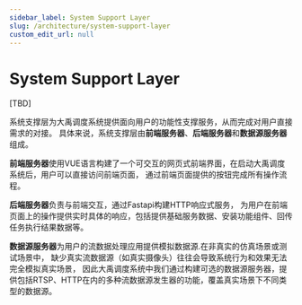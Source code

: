 ```yaml
---
sidebar_label: System Support Layer
slug: /architecture/system-support-layer
custom_edit_url: null
---
```


# System Support Layer

[TBD]

系统支撑层为大禹调度系统提供面向用户的功能性支撑服务，从而完成对用户直接需求的对接。
具体来说，系统支撑层由**前端服务器**、**后端服务器**和**数据源服务器**组成。

**前端服务器**使用VUE语言构建了一个可交互的网页式前端界面，在启动大禹调度系统后，用户可以直接访问前端页面，
通过前端页面提供的按钮完成所有操作流程。

**后端服务器**负责与前端交互，通过Fastapi构建HTTP响应式服务，
为用户在前端页面上的操作提供实时具体的响应，包括提供基础服务数据、安装功能组件、回传任务执行结果数据等。

**数据源服务器**为用户的流数据处理应用提供模拟数据源.在非真实的仿真场景或测试场景中，
缺少真实流数据源（如真实摄像头）往往会导致系统行为和效果无法完全模拟真实场景，
因此大禹调度系统中我们通过构建可选的数据源服务器，提供包括RTSP、HTTP在内的多种流数据源发生器的功能，覆盖真实场景下不同类型的数据源。



